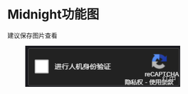 # Midnight功能图

建议保存图片查看

<figure><img src="../../../.gitbook/assets/image.png" alt=""><figcaption></figcaption></figure>
